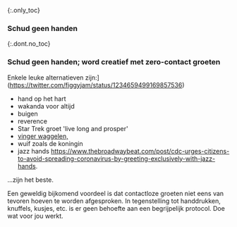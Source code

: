 {:.only_toc}
### Schud geen handen

{:.dont.no_toc}
### Schud geen handen; word creatief met zero-contact groeten

Enkele leuke alternatieven
zijn:](https://twitter.com/figgyjam/status/1234659499169857536)

- hand op het hart
- wakanda voor altijd
- buigen
- reverence 
- Star Trek groet 'live long and prosper'
- [vinger waggelen,](https://www.facebook.com/rashiphop/videos/224963291966743/UzpfSTU1ODc3NTY4NToxMDE1NzE2NTYzODMyNTY4Ng/?q=coronaviruspa=FILTERSilters=eyJycF9hdXRob3IiOiJ7XCJuYW1lXCI6XCJhdXRob3JfZnJpZW5kc19mZWVkXCIsXCJhcmdzXCI6XCJcIn0ifQ%3D%3D)
- wuif zoals de koningin 
- jazz hands https://www.thebroadwaybeat.com/post/cdc-urges-citizens-to-avoid-spreading-coronavirus-by-greeting-exclusively-with-jazz-hands.

...zijn het beste.

Een geweldig bijkomend voordeel is dat contactloze groeten niet eens van tevoren hoeven te worden afgesproken. In tegenstelling tot handdrukken, knuffels, kusjes, etc. is er geen behoefte aan een begrijpelijk protocol. Doe wat voor jou werkt.
